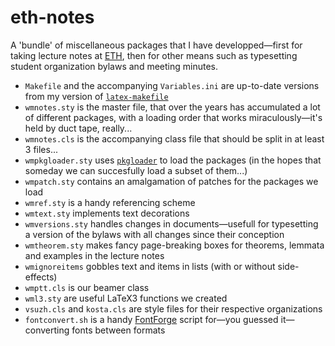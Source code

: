 # eth-notes
A 'bundle' of miscellaneous packages that I have developped—first for taking lecture notes at [ETH](http://www.ethz.ch), then for other means such as typesetting student organization bylaws and meeting minutes.
 - `Makefile` and the accompanying `Variables.ini` are up-to-date versions from my version of [`latex-makefile`](https://github.com/westernmagic/latex-makefile)
 - `wmnotes.sty` is the master file, that over the years has accumulated a lot of different packages, with a loading order that works miraculously—it's held by duct tape, really...
 - `wmnotes.cls` is the accompanying class file that should be split in at least 3 files...
 - `wmpkgloader.sty` uses [`pkgloader`](https://github.com/mhelvens/latex-pkgloader) to load the packages (in the hopes that someday we can succesfully load a subset of them...)
 - `wmpatch.sty` contains an amalgamation of patches for the packages we load
 - `wmref.sty` is a handy referencing scheme
 - `wmtext.sty` implements text decorations
 - `wmversions.sty` handles changes in documents—usefull for typesetting a version of the bylaws with all changes since their conception
 - `wmtheorem.sty` makes fancy page-breaking boxes for theorems, lemmata and examples in the lecture notes
 - `wmignoreitems` gobbles text and items in lists (with or without side-effects)
 - `wmptt.cls` is our beamer class
 - `wml3.sty` are useful LaTeX3 functions we created
 - `vsuzh.cls` and `kosta.cls` are style files for their respective organizations
 - `fontconvert.sh` is a handy [FontForge](https://fontforge.github.io/) script for—you guessed it—converting fonts between formats
